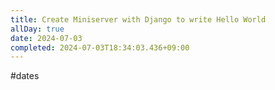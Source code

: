 ```yaml
---
title: Create Miniserver with Django to write Hello World
allDay: true
date: 2024-07-03
completed: 2024-07-03T18:34:03.436+09:00
---
```

#dates